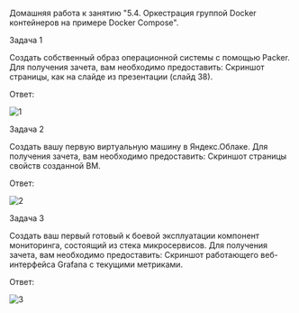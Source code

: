 Домашняя работа к занятию "5.4. Оркестрация группой Docker контейнеров на примере Docker Compose".

Задача 1

Создать собственный образ операционной системы с помощью Packer.
Для получения зачета, вам необходимо предоставить:
Скриншот страницы, как на слайде из презентации (слайд 38).

Ответ:

![1](https://user-images.githubusercontent.com/91260493/154131414-2c79835a-3915-4950-acdf-1375ad1376ff.png)



Задача 2

Создать вашу первую виртуальную машину в Яндекс.Облаке.
Для получения зачета, вам необходимо предоставить: Скриншот страницы свойств созданной ВМ.

Ответ: 

![2](https://user-images.githubusercontent.com/91260493/154132678-3f258f00-f242-4a1a-86e4-b133c58e4c9c.png)


Задача 3

Создать ваш первый готовый к боевой эксплуатации компонент мониторинга, состоящий из стека микросервисов. Для получения зачета, вам необходимо предоставить:
Скриншот работающего веб-интерфейса Grafana с текущими метриками.

Ответ: 


![3](https://user-images.githubusercontent.com/91260493/154133290-ffda4dc4-fef1-4d71-a6fe-a1bc95fbf68f.png)




